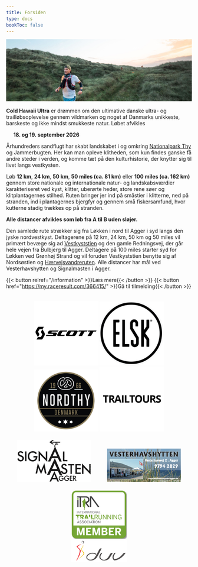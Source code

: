 ```yaml
---
title: Forsiden
type: docs
bookToc: false
---
```


![banner](/images/banner3.jpg)

**Cold Hawaii Ultra** er drømmen om den ultimative danske ultra- og trailløbsoplevelse gennem
vildmarken og noget af Danmarks unikkeste, barskeste og ikke mindst smukkeste natur. Løbet afvikles

&nbsp;&nbsp;&nbsp;&nbsp; **18. og 19. september 2026**

<!-- {{< hint info >}} -->

<!-- Deltagerbrev for Cold Hawaii Ultra 2025 kan tilgås <a href="/2025_deltagerbrev.pdf">via dette link</a>. -->

<!-- {{< /hint >}} -->

Århundreders sandflugt har skabt landskabet i og omkring [Nationalpark
Thy](https://nationalparkthy.dk/) og Jammerbugten. Her kan man opleve klitheden, som kun findes
ganske få andre steder i verden, og komme tæt på den kulturhistorie, der knytter sig til livet langs
vestkysten.


Løb **12 km**, **24 km**, **50 km**, **50 miles (ca. 81 km)** eller **100 miles (ca. 162 km)**
gennem store nationale og internationale natur- og landskabsværdier karakteriseret ved kyst,
klitter, uberørte heder, store rene søer og klitplantagernes stilhed. Ruten bringer jer ind på
småstier i klitterne, ned på stranden, ind i plantagernes bjergfyr og gennem små fiskersamfund, hvor
kutterne stadig trækkes op på stranden.

**Alle distancer afvikles som løb fra A til B uden sløjer.**

<!-- Den samlede rute strækker sig fra Bulbjerg og Vester Thorup Klitplantage i nord til Agger i syd langs den jyske -->
<!-- nordvestkyst. Deltagerene vil primært bevæge sig ad -->
<!-- [Vestkyststien](https://naturstyrelsen.dk/naturoplevelser/naturguider/vestkyststien/) og den gamle -->
<!-- Redningsvej, der går hele vejen fra Bulbjerg til Agger. Som et nyt tiltag i 2025 er det muligt at -->
<!-- løbe 100 km: løbere på denne distance starter fra Bulbjerg sammen med løberne på 50 miles, men løber -->
<!-- ved hjælp af egen GPS-enhed først mod øst gennem Vester Thorup Klitplantage, før de støder til den -->
<!-- markerede rute mod Agger. -->
<!-- Alle distancer har mål ved -->
<!-- Vesterhavshytten og Signalmasten i Agger. -->

Den samlede rute strækker sig fra Løkken i nord til Agger i syd langs den jyske nordvestkyst.
Deltagerene på 12 km, 24 km, 50 km og 50 miles vil primært bevæge sig ad
[Vestkyststien](https://naturstyrelsen.dk/naturoplevelser/naturguider/vestkyststien/) og den gamle
Redningsvej, der går hele vejen fra Bulbjerg til Agger. Deltagere på 100 miles starter syd for
Løkken ved Grønhøj Strand og vil foruden Vestkyststien benytte sig af Nordsøstien og
[Hærvejsvandreruten](https://www.haervej.dk/). Alle distancer har mål ved Vesterhavshytten og
Signalmasten i Agger.

{{< button relref="/information" >}}Læs mere{{< /button >}}
{{< button href="https://my.raceresult.com/366415/" >}}Gå til tilmelding{{< /button >}}

<br>


<center>
<!-- <a href="https://www.viabiler.dk/afdelinger/silkeborg-ford-mazda-suzuki/" target="_blank"><img src="/viabiler.png" width="175px" /></a> -->
<a href="https://www.scott-sports.com" target="_blank"><img src="/scott-logo.png" width="175px" /></a>
<a href="https://www.elsk.com/" target="_blank"><img src="/logo_elsk.png" width="175px" /></a>
<a href="https://nordthy.com/" target="_blank"><img src="/nordthy.png" width="175px" /></a>
<a href="https://www.trailtours.dk/" target="_blank"><img src="/trailtours.png" width="175px" /></a>
<br>
<a href="https://signalmasten-agger.dk/" target="_blank"><img src="/signalmasten.png" width="200px" style="margin: 20px"/></a>
<a href="https://vesterhavshytten-agger.dk/" target="_blank"><img src="/logo_vesterhavshytten.png" width="200px" style="margin: 20px"/></a>
<a href="https://itra.run/Races/RaceDetails/89627" target="_blank"><img src="/itra_member.png" width="150px" /></a>
<br>
<a href="http://d-u-v.org" target="_blank"><img src="/duv.png" height="60px" /></a>

</center>


